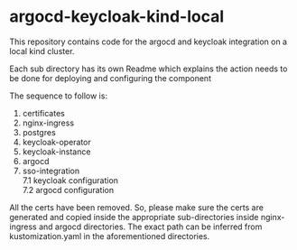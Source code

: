 # argocd-keycloak-kind-local
This repository contains code for the argocd and keycloak integration on a local kind cluster.

Each sub directory has its own Readme which explains the action needs to be done for deploying and configuring the component

The sequence to follow is:
1. certificates
2. nginx-ingress
3. postgres
4. keycloak-operator
5. keycloak-instance
6. argocd
7. sso-integration<br>
    7.1 keycloak configuration<br>
    7.2 argocd configuration<br>

All the certs have been removed. So, please make sure the certs are generated and copied inside the appropriate sub-directories inside nginx-ingress and argocd directories. The exact path can be inferred from kustomization.yaml in the aforementioned directories.
